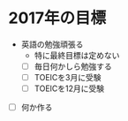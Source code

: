 # 2017年の目標
- 英語の勉強頑張る
  - 特に最終目標は定めない
  - [ ] 毎日何かしら勉強する
  - [ ] TOEICを3月に受験
  - [ ] TOEICを12月に受験
- [ ] 何か作る
